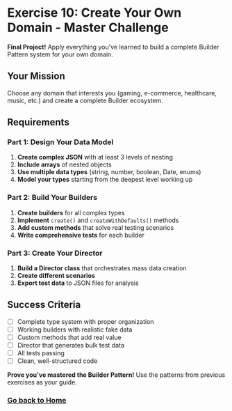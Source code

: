 # Exercise 10: Create Your Own Domain - Master Challenge

**Final Project!** Apply everything you've learned to build a complete Builder Pattern system for your own domain.

## Your Mission

Choose any domain that interests you (gaming, e-commerce, healthcare, music, etc.) and create a complete Builder ecosystem.

## Requirements

### Part 1: Design Your Data Model
1. **Create complex JSON** with at least 3 levels of nesting
2. **Include arrays** of nested objects
3. **Use multiple data types** (string, number, boolean, Date, enums)
4. **Model your types** starting from the deepest level working up

### Part 2: Build Your Builders
1. **Create builders** for all complex types
2. **Implement** `create()` and `createWithDefaults()` methods
3. **Add custom methods** that solve real testing scenarios
4. **Write comprehensive tests** for each builder

### Part 3: Create Your Director
1. **Build a Director class** that orchestrates mass data creation
2. **Create different scenarios**
3. **Export test data** to JSON files for analysis

## Success Criteria
- [ ] Complete type system with proper organization
- [ ] Working builders with realistic fake data
- [ ] Custom methods that add real value
- [ ] Director that generates bulk test data
- [ ] All tests passing
- [ ] Clean, well-structured code

**Prove you've mastered the Builder Pattern!** Use the patterns from previous exercises as your guide.

### [Go back to Home](../README.md)
